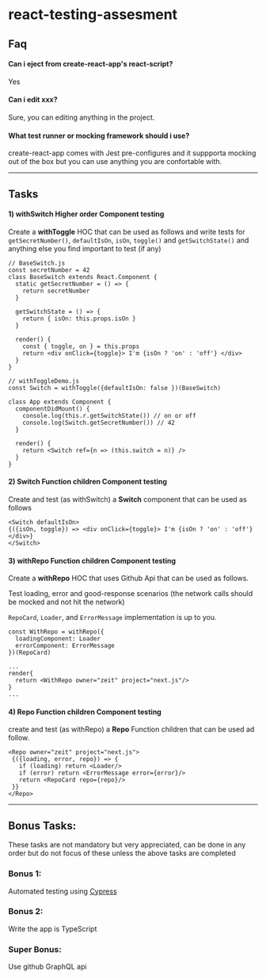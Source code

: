 # react-testing-assesment

## Faq

#### Can i eject from create-react-app's react-script?

Yes

#### Can i edit xxx?

Sure, you can editing anything in the project.

#### What test runner or mocking framework should i use?

create-react-app comes with Jest pre-configures and it suppporta mocking out of the box but you can use anything you are confortable with.

---

## Tasks

#### 1) withSwitch Higher order Component testing

Create a **withToggle** HOC that can be used as follows and write tests for `getSecretNumber()`, `defaultIsOn`, `isOn`, `toggle()` and `getSwitchState()` and anything else you find important to test (if any)

```
// BaseSwitch.js
const secretNumber = 42
class BaseSwitch extends React.Component {
  static getSecretNumber = () => {
    return secretNumber
  }

  getSwitchState = () => {
    return { isOn: this.props.isOn }
  }

  render() {
    const { toggle, on } = this.props
    return <div onClick={toggle}> I'm {isOn ? 'on' : 'off'} </div>
  }
}
```

```
// withToggleDemo.js
const Switch = withToggle({defaultIsOn: false })(BaseSwitch)

class App extends Component {
  componentDidMount() {
    console.log(this.r.getSwitchState()) // on or off
    console.log(Switch.getSecretNumber()) // 42
  }

  render() {
    return <Switch ref={n => (this.switch = n)} />
  }
}
```

#### 2) Switch Function children Component testing

Create and test (as withSwitch) a **Switch** component that can be used as follows

```
<Switch defaultIsOn>
{({isOn, toggle}) => <div onClick={toggle}> I'm {isOn ? 'on' : 'off'} </div>}
</Switch>
```

#### 3) withRepo Function children Component testing

Create a **withRepo** HOC that uses Github Api that can be used as follows.

Test loading, error and good-response scenarios (the network calls should be mocked and not hit the network)

`RepoCard`, `Loader`, and `ErrorMessage` implementation is up to you.

```
const WithRepo = withRepo({
  loadingComponent: Loader
  errorComponent: ErrorMessage
})(RepoCard)

...
render{
  return <WithRepo owner="zeit" project="next.js"/>
}
...
```

#### 4) Repo Function children Component testing

create and test (as withRepo) a **Repo** Function children that
can be used ad follow.

```
<Repo owner="zeit" project="next.js">
 {({loading, error, repo}) => {
   if (loading) return <Loader/>
   if (error) return <ErrorMessage error={error}/>
   return <RepoCard repo={repo}/>
 }}
</Repo>
```

---

## Bonus Tasks:

These tasks are not mandatory but very appreciated, can be done in any order
but do not focus of these unless the above tasks are completed

### Bonus 1:

Automated testing using [Cypress](https://www.cypress.io/)

### Bonus 2:

Write the app is TypeScript

### Super Bonus:

Use github GraphQL api
